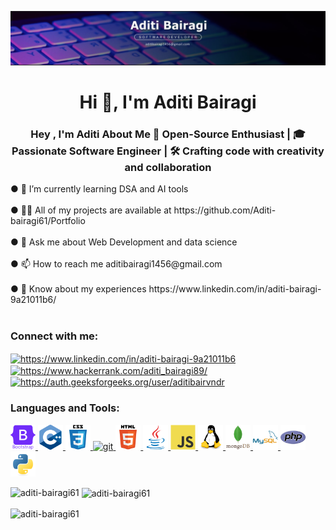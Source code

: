 ![logo](https://github.com/Aditi-bairagi61/Aditi-bairagi61/blob/main/baaaan.jpg)
<h1 align="center">Hi 👋, I'm Aditi Bairagi</h1>
<h3 align="center">Hey , I'm Aditi About Me 🚀 Open-Source Enthusiast | 🎓 Passionate Software Engineer | 🛠️ Crafting code with creativity and collaboration</h3>
<!--<img align ="right" alt="coding" width="400" src="https://user-images.githubusercontent.com/55389276/140866485-8fb1c876-9a8f-4d6a-98dc-08c4981eaf70.gif">
<p align="left"> <img src="https://komarev.com/ghpvc/?username=aditi-bairagi61&label=Profile%20views&color=0e75b6&style=flat" alt="aditi-bairagi61" /> </p>
-->
●  🌱 I’m currently learning DSA and AI tools <br> <br>
●  👨‍💻 All of my projects are available at https://github.com/Aditi-bairagi61/Portfolio  <br><br>
●  💬 Ask me about Web Development and data science  <br><br>
●  📫 How to reach me aditibairagi1456@gmail.com<br><br>
●  📄 Know about my experiences https://www.linkedin.com/in/aditi-bairagi-9a21011b6/  <br><br>


<h3 align="left">Connect with me:</h3>
<p align="left">
<a href="https://linkedin.com/in/https://www.linkedin.com/in/aditi-bairagi-9a21011b6" target="blank"><img align="center" src="https://raw.githubusercontent.com/rahuldkjain/github-profile-readme-generator/master/src/images/icons/Social/linked-in-alt.svg" alt="https://www.linkedin.com/in/aditi-bairagi-9a21011b6" height="30" width="40" /></a>
<a href="https://www.hackerearth.com/https://www.hackerrank.com/aditi_bairagi89/" target="blank"><img align="center" src="https://raw.githubusercontent.com/rahuldkjain/github-profile-readme-generator/master/src/images/icons/Social/hackerearth.svg" alt="https://www.hackerrank.com/aditi_bairagi89/" height="30" width="40" /></a>
<a href="https://auth.geeksforgeeks.org/user/https://auth.geeksforgeeks.org/user/aditibairvndr" target="blank"><img align="center" src="https://raw.githubusercontent.com/rahuldkjain/github-profile-readme-generator/master/src/images/icons/Social/geeks-for-geeks.svg" alt="https://auth.geeksforgeeks.org/user/aditibairvndr" height="30" width="40" /></a>
</p>

<h3 align="left">Languages and Tools:</h3>
<p align="left"> <a href="https://getbootstrap.com" target="_blank" rel="noreferrer"> <img src="https://raw.githubusercontent.com/devicons/devicon/master/icons/bootstrap/bootstrap-plain-wordmark.svg" alt="bootstrap" width="40" height="40"/> </a> <a href="https://www.w3schools.com/cpp/" target="_blank" rel="noreferrer"> <img src="https://raw.githubusercontent.com/devicons/devicon/master/icons/cplusplus/cplusplus-original.svg" alt="cplusplus" width="40" height="40"/> </a> <a href="https://www.w3schools.com/css/" target="_blank" rel="noreferrer"> <img src="https://raw.githubusercontent.com/devicons/devicon/master/icons/css3/css3-original-wordmark.svg" alt="css3" width="40" height="40"/> </a> <a href="https://git-scm.com/" target="_blank" rel="noreferrer"> <img src="https://www.vectorlogo.zone/logos/git-scm/git-scm-icon.svg" alt="git" width="40" height="40"/> </a> <a href="https://www.w3.org/html/" target="_blank" rel="noreferrer"> <img src="https://raw.githubusercontent.com/devicons/devicon/master/icons/html5/html5-original-wordmark.svg" alt="html5" width="40" height="40"/> </a> <a href="https://www.java.com" target="_blank" rel="noreferrer"> <img src="https://raw.githubusercontent.com/devicons/devicon/master/icons/java/java-original.svg" alt="java" width="40" height="40"/> </a> <a href="https://developer.mozilla.org/en-US/docs/Web/JavaScript" target="_blank" rel="noreferrer"> <img src="https://raw.githubusercontent.com/devicons/devicon/master/icons/javascript/javascript-original.svg" alt="javascript" width="40" height="40"/> </a> <a href="https://www.linux.org/" target="_blank" rel="noreferrer"> <img src="https://raw.githubusercontent.com/devicons/devicon/master/icons/linux/linux-original.svg" alt="linux" width="40" height="40"/> </a> <a href="https://www.mongodb.com/" target="_blank" rel="noreferrer"> <img src="https://raw.githubusercontent.com/devicons/devicon/master/icons/mongodb/mongodb-original-wordmark.svg" alt="mongodb" width="40" height="40"/> </a> <a href="https://www.mysql.com/" target="_blank" rel="noreferrer"> <img src="https://raw.githubusercontent.com/devicons/devicon/master/icons/mysql/mysql-original-wordmark.svg" alt="mysql" width="40" height="40"/> </a> <a href="https://www.php.net" target="_blank" rel="noreferrer"> <img src="https://raw.githubusercontent.com/devicons/devicon/master/icons/php/php-original.svg" alt="php" width="40" height="40"/> </a> <a href="https://www.python.org" target="_blank" rel="noreferrer"> <img src="https://raw.githubusercontent.com/devicons/devicon/master/icons/python/python-original.svg" alt="python" width="40" height="40"/> </a> </p>

<p><img align="left" src="https://github-readme-stats.vercel.app/api/top-langs?username=aditi-bairagi61&show_icons=true&locale=en&layout=compact" alt="aditi-bairagi61" /></p>

<p>&nbsp;<img align="center" src="https://github-readme-stats.vercel.app/api?username=aditi-bairagi61&show_icons=true&locale=en" alt="aditi-bairagi61" /></p>

<p><img align="center" src="https://github-readme-streak-stats.herokuapp.com/?user=aditi-bairagi61&" alt="aditi-bairagi61" /></p>

